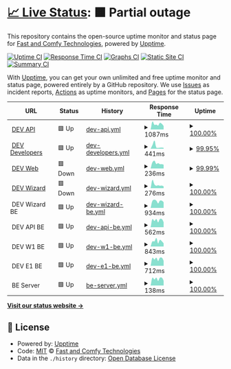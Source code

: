 # [📈 Live Status](https://fastandcomfy.github.io/bug-free-train): <!--live status--> **🟧 Partial outage**

This repository contains the open-source uptime monitor and status page for [Fast and Comfy Technologies](https://fastandcomfy.io), powered by [Upptime](https://github.com/upptime/upptime).

[![Uptime CI](https://github.com/fastandcomfy/bug-free-train/workflows/Uptime%20CI/badge.svg)](https://github.com/fastandcomfy/bug-free-train/actions?query=workflow%3A%22Uptime+CI%22)
[![Response Time CI](https://github.com/fastandcomfy/bug-free-train/workflows/Response%20Time%20CI/badge.svg)](https://github.com/fastandcomfy/bug-free-train/actions?query=workflow%3A%22Response+Time+CI%22)
[![Graphs CI](https://github.com/fastandcomfy/bug-free-train/workflows/Graphs%20CI/badge.svg)](https://github.com/fastandcomfy/bug-free-train/actions?query=workflow%3A%22Graphs+CI%22)
[![Static Site CI](https://github.com/fastandcomfy/bug-free-train/workflows/Static%20Site%20CI/badge.svg)](https://github.com/fastandcomfy/bug-free-train/actions?query=workflow%3A%22Static+Site+CI%22)
[![Summary CI](https://github.com/fastandcomfy/bug-free-train/workflows/Summary%20CI/badge.svg)](https://github.com/fastandcomfy/bug-free-train/actions?query=workflow%3A%22Summary+CI%22)

With [Upptime](https://upptime.js.org), you can get your own unlimited and free uptime monitor and status page, powered entirely by a GitHub repository. We use [Issues](https://github.com/fastandcomfy/bug-free-train/issues) as incident reports, [Actions](https://github.com/fastandcomfy/bug-free-train/actions) as uptime monitors, and [Pages](https://fastandcomfy.github.io/bug-free-train) for the status page.

<!--start: status pages-->
<!-- This summary is generated by Upptime (https://github.com/upptime/upptime) -->
<!-- Do not edit this manually, your changes will be overwritten -->
<!-- prettier-ignore -->
| URL | Status | History | Response Time | Uptime |
| --- | ------ | ------- | ------------- | ------ |
| <img alt="" src="https://favicons.githubusercontent.com/apidev.fastandcomfy.io" height="13"> [DEV API](https://apidev.fastandcomfy.io) | 🟩 Up | [dev-api.yml](https://github.com/fastandcomfy/bug-free-train/commits/HEAD/history/dev-api.yml) | <details><summary><img alt="Response time graph" src="./graphs/dev-api/response-time-week.png" height="20"> 1087ms</summary><br><a href="https://status.fastandcomfy.io/history/dev-api"><img alt="Response time 1038" src="https://img.shields.io/endpoint?url=https%3A%2F%2Fraw.githubusercontent.com%2Ffastandcomfy%2Fbug-free-train%2FHEAD%2Fapi%2Fdev-api%2Fresponse-time.json"></a><br><a href="https://status.fastandcomfy.io/history/dev-api"><img alt="24-hour response time 699" src="https://img.shields.io/endpoint?url=https%3A%2F%2Fraw.githubusercontent.com%2Ffastandcomfy%2Fbug-free-train%2FHEAD%2Fapi%2Fdev-api%2Fresponse-time-day.json"></a><br><a href="https://status.fastandcomfy.io/history/dev-api"><img alt="7-day response time 1087" src="https://img.shields.io/endpoint?url=https%3A%2F%2Fraw.githubusercontent.com%2Ffastandcomfy%2Fbug-free-train%2FHEAD%2Fapi%2Fdev-api%2Fresponse-time-week.json"></a><br><a href="https://status.fastandcomfy.io/history/dev-api"><img alt="30-day response time 1038" src="https://img.shields.io/endpoint?url=https%3A%2F%2Fraw.githubusercontent.com%2Ffastandcomfy%2Fbug-free-train%2FHEAD%2Fapi%2Fdev-api%2Fresponse-time-month.json"></a><br><a href="https://status.fastandcomfy.io/history/dev-api"><img alt="1-year response time 1038" src="https://img.shields.io/endpoint?url=https%3A%2F%2Fraw.githubusercontent.com%2Ffastandcomfy%2Fbug-free-train%2FHEAD%2Fapi%2Fdev-api%2Fresponse-time-year.json"></a></details> | <details><summary><a href="https://status.fastandcomfy.io/history/dev-api">100.00%</a></summary><a href="https://status.fastandcomfy.io/history/dev-api"><img alt="All-time uptime 100.00%" src="https://img.shields.io/endpoint?url=https%3A%2F%2Fraw.githubusercontent.com%2Ffastandcomfy%2Fbug-free-train%2FHEAD%2Fapi%2Fdev-api%2Fuptime.json"></a><br><a href="https://status.fastandcomfy.io/history/dev-api"><img alt="24-hour uptime 100.00%" src="https://img.shields.io/endpoint?url=https%3A%2F%2Fraw.githubusercontent.com%2Ffastandcomfy%2Fbug-free-train%2FHEAD%2Fapi%2Fdev-api%2Fuptime-day.json"></a><br><a href="https://status.fastandcomfy.io/history/dev-api"><img alt="7-day uptime 100.00%" src="https://img.shields.io/endpoint?url=https%3A%2F%2Fraw.githubusercontent.com%2Ffastandcomfy%2Fbug-free-train%2FHEAD%2Fapi%2Fdev-api%2Fuptime-week.json"></a><br><a href="https://status.fastandcomfy.io/history/dev-api"><img alt="30-day uptime 100.00%" src="https://img.shields.io/endpoint?url=https%3A%2F%2Fraw.githubusercontent.com%2Ffastandcomfy%2Fbug-free-train%2FHEAD%2Fapi%2Fdev-api%2Fuptime-month.json"></a><br><a href="https://status.fastandcomfy.io/history/dev-api"><img alt="1-year uptime 100.00%" src="https://img.shields.io/endpoint?url=https%3A%2F%2Fraw.githubusercontent.com%2Ffastandcomfy%2Fbug-free-train%2FHEAD%2Fapi%2Fdev-api%2Fuptime-year.json"></a></details>
| <img alt="" src="https://favicons.githubusercontent.com/developersdev.fastandcomfy.io" height="13"> [DEV Developers](https://developersdev.fastandcomfy.io) | 🟩 Up | [dev-developers.yml](https://github.com/fastandcomfy/bug-free-train/commits/HEAD/history/dev-developers.yml) | <details><summary><img alt="Response time graph" src="./graphs/dev-developers/response-time-week.png" height="20"> 441ms</summary><br><a href="https://status.fastandcomfy.io/history/dev-developers"><img alt="Response time 470" src="https://img.shields.io/endpoint?url=https%3A%2F%2Fraw.githubusercontent.com%2Ffastandcomfy%2Fbug-free-train%2FHEAD%2Fapi%2Fdev-developers%2Fresponse-time.json"></a><br><a href="https://status.fastandcomfy.io/history/dev-developers"><img alt="24-hour response time 295" src="https://img.shields.io/endpoint?url=https%3A%2F%2Fraw.githubusercontent.com%2Ffastandcomfy%2Fbug-free-train%2FHEAD%2Fapi%2Fdev-developers%2Fresponse-time-day.json"></a><br><a href="https://status.fastandcomfy.io/history/dev-developers"><img alt="7-day response time 441" src="https://img.shields.io/endpoint?url=https%3A%2F%2Fraw.githubusercontent.com%2Ffastandcomfy%2Fbug-free-train%2FHEAD%2Fapi%2Fdev-developers%2Fresponse-time-week.json"></a><br><a href="https://status.fastandcomfy.io/history/dev-developers"><img alt="30-day response time 470" src="https://img.shields.io/endpoint?url=https%3A%2F%2Fraw.githubusercontent.com%2Ffastandcomfy%2Fbug-free-train%2FHEAD%2Fapi%2Fdev-developers%2Fresponse-time-month.json"></a><br><a href="https://status.fastandcomfy.io/history/dev-developers"><img alt="1-year response time 470" src="https://img.shields.io/endpoint?url=https%3A%2F%2Fraw.githubusercontent.com%2Ffastandcomfy%2Fbug-free-train%2FHEAD%2Fapi%2Fdev-developers%2Fresponse-time-year.json"></a></details> | <details><summary><a href="https://status.fastandcomfy.io/history/dev-developers">99.95%</a></summary><a href="https://status.fastandcomfy.io/history/dev-developers"><img alt="All-time uptime 99.91%" src="https://img.shields.io/endpoint?url=https%3A%2F%2Fraw.githubusercontent.com%2Ffastandcomfy%2Fbug-free-train%2FHEAD%2Fapi%2Fdev-developers%2Fuptime.json"></a><br><a href="https://status.fastandcomfy.io/history/dev-developers"><img alt="24-hour uptime 99.68%" src="https://img.shields.io/endpoint?url=https%3A%2F%2Fraw.githubusercontent.com%2Ffastandcomfy%2Fbug-free-train%2FHEAD%2Fapi%2Fdev-developers%2Fuptime-day.json"></a><br><a href="https://status.fastandcomfy.io/history/dev-developers"><img alt="7-day uptime 99.95%" src="https://img.shields.io/endpoint?url=https%3A%2F%2Fraw.githubusercontent.com%2Ffastandcomfy%2Fbug-free-train%2FHEAD%2Fapi%2Fdev-developers%2Fuptime-week.json"></a><br><a href="https://status.fastandcomfy.io/history/dev-developers"><img alt="30-day uptime 99.91%" src="https://img.shields.io/endpoint?url=https%3A%2F%2Fraw.githubusercontent.com%2Ffastandcomfy%2Fbug-free-train%2FHEAD%2Fapi%2Fdev-developers%2Fuptime-month.json"></a><br><a href="https://status.fastandcomfy.io/history/dev-developers"><img alt="1-year uptime 99.91%" src="https://img.shields.io/endpoint?url=https%3A%2F%2Fraw.githubusercontent.com%2Ffastandcomfy%2Fbug-free-train%2FHEAD%2Fapi%2Fdev-developers%2Fuptime-year.json"></a></details>
| <img alt="" src="https://favicons.githubusercontent.com/dev.fastandcomfy.io" height="13"> [DEV Web](https://dev.fastandcomfy.io) | 🟥 Down | [dev-web.yml](https://github.com/fastandcomfy/bug-free-train/commits/HEAD/history/dev-web.yml) | <details><summary><img alt="Response time graph" src="./graphs/dev-web/response-time-week.png" height="20"> 236ms</summary><br><a href="https://status.fastandcomfy.io/history/dev-web"><img alt="Response time 299" src="https://img.shields.io/endpoint?url=https%3A%2F%2Fraw.githubusercontent.com%2Ffastandcomfy%2Fbug-free-train%2FHEAD%2Fapi%2Fdev-web%2Fresponse-time.json"></a><br><a href="https://status.fastandcomfy.io/history/dev-web"><img alt="24-hour response time 170" src="https://img.shields.io/endpoint?url=https%3A%2F%2Fraw.githubusercontent.com%2Ffastandcomfy%2Fbug-free-train%2FHEAD%2Fapi%2Fdev-web%2Fresponse-time-day.json"></a><br><a href="https://status.fastandcomfy.io/history/dev-web"><img alt="7-day response time 236" src="https://img.shields.io/endpoint?url=https%3A%2F%2Fraw.githubusercontent.com%2Ffastandcomfy%2Fbug-free-train%2FHEAD%2Fapi%2Fdev-web%2Fresponse-time-week.json"></a><br><a href="https://status.fastandcomfy.io/history/dev-web"><img alt="30-day response time 299" src="https://img.shields.io/endpoint?url=https%3A%2F%2Fraw.githubusercontent.com%2Ffastandcomfy%2Fbug-free-train%2FHEAD%2Fapi%2Fdev-web%2Fresponse-time-month.json"></a><br><a href="https://status.fastandcomfy.io/history/dev-web"><img alt="1-year response time 299" src="https://img.shields.io/endpoint?url=https%3A%2F%2Fraw.githubusercontent.com%2Ffastandcomfy%2Fbug-free-train%2FHEAD%2Fapi%2Fdev-web%2Fresponse-time-year.json"></a></details> | <details><summary><a href="https://status.fastandcomfy.io/history/dev-web">99.99%</a></summary><a href="https://status.fastandcomfy.io/history/dev-web"><img alt="All-time uptime 99.92%" src="https://img.shields.io/endpoint?url=https%3A%2F%2Fraw.githubusercontent.com%2Ffastandcomfy%2Fbug-free-train%2FHEAD%2Fapi%2Fdev-web%2Fuptime.json"></a><br><a href="https://status.fastandcomfy.io/history/dev-web"><img alt="24-hour uptime 99.96%" src="https://img.shields.io/endpoint?url=https%3A%2F%2Fraw.githubusercontent.com%2Ffastandcomfy%2Fbug-free-train%2FHEAD%2Fapi%2Fdev-web%2Fuptime-day.json"></a><br><a href="https://status.fastandcomfy.io/history/dev-web"><img alt="7-day uptime 99.99%" src="https://img.shields.io/endpoint?url=https%3A%2F%2Fraw.githubusercontent.com%2Ffastandcomfy%2Fbug-free-train%2FHEAD%2Fapi%2Fdev-web%2Fuptime-week.json"></a><br><a href="https://status.fastandcomfy.io/history/dev-web"><img alt="30-day uptime 99.92%" src="https://img.shields.io/endpoint?url=https%3A%2F%2Fraw.githubusercontent.com%2Ffastandcomfy%2Fbug-free-train%2FHEAD%2Fapi%2Fdev-web%2Fuptime-month.json"></a><br><a href="https://status.fastandcomfy.io/history/dev-web"><img alt="1-year uptime 99.92%" src="https://img.shields.io/endpoint?url=https%3A%2F%2Fraw.githubusercontent.com%2Ffastandcomfy%2Fbug-free-train%2FHEAD%2Fapi%2Fdev-web%2Fuptime-year.json"></a></details>
| <img alt="" src="https://favicons.githubusercontent.com/wizarddev.fastandcomfy.io" height="13"> [DEV Wizard](https://wizarddev.fastandcomfy.io) | 🟥 Down | [dev-wizard.yml](https://github.com/fastandcomfy/bug-free-train/commits/HEAD/history/dev-wizard.yml) | <details><summary><img alt="Response time graph" src="./graphs/dev-wizard/response-time-week.png" height="20"> 276ms</summary><br><a href="https://status.fastandcomfy.io/history/dev-wizard"><img alt="Response time 299" src="https://img.shields.io/endpoint?url=https%3A%2F%2Fraw.githubusercontent.com%2Ffastandcomfy%2Fbug-free-train%2FHEAD%2Fapi%2Fdev-wizard%2Fresponse-time.json"></a><br><a href="https://status.fastandcomfy.io/history/dev-wizard"><img alt="24-hour response time 143" src="https://img.shields.io/endpoint?url=https%3A%2F%2Fraw.githubusercontent.com%2Ffastandcomfy%2Fbug-free-train%2FHEAD%2Fapi%2Fdev-wizard%2Fresponse-time-day.json"></a><br><a href="https://status.fastandcomfy.io/history/dev-wizard"><img alt="7-day response time 276" src="https://img.shields.io/endpoint?url=https%3A%2F%2Fraw.githubusercontent.com%2Ffastandcomfy%2Fbug-free-train%2FHEAD%2Fapi%2Fdev-wizard%2Fresponse-time-week.json"></a><br><a href="https://status.fastandcomfy.io/history/dev-wizard"><img alt="30-day response time 299" src="https://img.shields.io/endpoint?url=https%3A%2F%2Fraw.githubusercontent.com%2Ffastandcomfy%2Fbug-free-train%2FHEAD%2Fapi%2Fdev-wizard%2Fresponse-time-month.json"></a><br><a href="https://status.fastandcomfy.io/history/dev-wizard"><img alt="1-year response time 299" src="https://img.shields.io/endpoint?url=https%3A%2F%2Fraw.githubusercontent.com%2Ffastandcomfy%2Fbug-free-train%2FHEAD%2Fapi%2Fdev-wizard%2Fresponse-time-year.json"></a></details> | <details><summary><a href="https://status.fastandcomfy.io/history/dev-wizard">100.00%</a></summary><a href="https://status.fastandcomfy.io/history/dev-wizard"><img alt="All-time uptime 99.93%" src="https://img.shields.io/endpoint?url=https%3A%2F%2Fraw.githubusercontent.com%2Ffastandcomfy%2Fbug-free-train%2FHEAD%2Fapi%2Fdev-wizard%2Fuptime.json"></a><br><a href="https://status.fastandcomfy.io/history/dev-wizard"><img alt="24-hour uptime 99.99%" src="https://img.shields.io/endpoint?url=https%3A%2F%2Fraw.githubusercontent.com%2Ffastandcomfy%2Fbug-free-train%2FHEAD%2Fapi%2Fdev-wizard%2Fuptime-day.json"></a><br><a href="https://status.fastandcomfy.io/history/dev-wizard"><img alt="7-day uptime 100.00%" src="https://img.shields.io/endpoint?url=https%3A%2F%2Fraw.githubusercontent.com%2Ffastandcomfy%2Fbug-free-train%2FHEAD%2Fapi%2Fdev-wizard%2Fuptime-week.json"></a><br><a href="https://status.fastandcomfy.io/history/dev-wizard"><img alt="30-day uptime 99.93%" src="https://img.shields.io/endpoint?url=https%3A%2F%2Fraw.githubusercontent.com%2Ffastandcomfy%2Fbug-free-train%2FHEAD%2Fapi%2Fdev-wizard%2Fuptime-month.json"></a><br><a href="https://status.fastandcomfy.io/history/dev-wizard"><img alt="1-year uptime 99.93%" src="https://img.shields.io/endpoint?url=https%3A%2F%2Fraw.githubusercontent.com%2Ffastandcomfy%2Fbug-free-train%2FHEAD%2Fapi%2Fdev-wizard%2Fuptime-year.json"></a></details>
| <img alt="" src="https://favicons.githubusercontent.com/null" height="13"> DEV Wizard BE | 🟩 Up | [dev-wizard-be.yml](https://github.com/fastandcomfy/bug-free-train/commits/HEAD/history/dev-wizard-be.yml) | <details><summary><img alt="Response time graph" src="./graphs/dev-wizard-be/response-time-week.png" height="20"> 934ms</summary><br><a href="https://status.fastandcomfy.io/history/dev-wizard-be"><img alt="Response time 875" src="https://img.shields.io/endpoint?url=https%3A%2F%2Fraw.githubusercontent.com%2Ffastandcomfy%2Fbug-free-train%2FHEAD%2Fapi%2Fdev-wizard-be%2Fresponse-time.json"></a><br><a href="https://status.fastandcomfy.io/history/dev-wizard-be"><img alt="24-hour response time 789" src="https://img.shields.io/endpoint?url=https%3A%2F%2Fraw.githubusercontent.com%2Ffastandcomfy%2Fbug-free-train%2FHEAD%2Fapi%2Fdev-wizard-be%2Fresponse-time-day.json"></a><br><a href="https://status.fastandcomfy.io/history/dev-wizard-be"><img alt="7-day response time 934" src="https://img.shields.io/endpoint?url=https%3A%2F%2Fraw.githubusercontent.com%2Ffastandcomfy%2Fbug-free-train%2FHEAD%2Fapi%2Fdev-wizard-be%2Fresponse-time-week.json"></a><br><a href="https://status.fastandcomfy.io/history/dev-wizard-be"><img alt="30-day response time 875" src="https://img.shields.io/endpoint?url=https%3A%2F%2Fraw.githubusercontent.com%2Ffastandcomfy%2Fbug-free-train%2FHEAD%2Fapi%2Fdev-wizard-be%2Fresponse-time-month.json"></a><br><a href="https://status.fastandcomfy.io/history/dev-wizard-be"><img alt="1-year response time 875" src="https://img.shields.io/endpoint?url=https%3A%2F%2Fraw.githubusercontent.com%2Ffastandcomfy%2Fbug-free-train%2FHEAD%2Fapi%2Fdev-wizard-be%2Fresponse-time-year.json"></a></details> | <details><summary><a href="https://status.fastandcomfy.io/history/dev-wizard-be">100.00%</a></summary><a href="https://status.fastandcomfy.io/history/dev-wizard-be"><img alt="All-time uptime 100.00%" src="https://img.shields.io/endpoint?url=https%3A%2F%2Fraw.githubusercontent.com%2Ffastandcomfy%2Fbug-free-train%2FHEAD%2Fapi%2Fdev-wizard-be%2Fuptime.json"></a><br><a href="https://status.fastandcomfy.io/history/dev-wizard-be"><img alt="24-hour uptime 100.00%" src="https://img.shields.io/endpoint?url=https%3A%2F%2Fraw.githubusercontent.com%2Ffastandcomfy%2Fbug-free-train%2FHEAD%2Fapi%2Fdev-wizard-be%2Fuptime-day.json"></a><br><a href="https://status.fastandcomfy.io/history/dev-wizard-be"><img alt="7-day uptime 100.00%" src="https://img.shields.io/endpoint?url=https%3A%2F%2Fraw.githubusercontent.com%2Ffastandcomfy%2Fbug-free-train%2FHEAD%2Fapi%2Fdev-wizard-be%2Fuptime-week.json"></a><br><a href="https://status.fastandcomfy.io/history/dev-wizard-be"><img alt="30-day uptime 100.00%" src="https://img.shields.io/endpoint?url=https%3A%2F%2Fraw.githubusercontent.com%2Ffastandcomfy%2Fbug-free-train%2FHEAD%2Fapi%2Fdev-wizard-be%2Fuptime-month.json"></a><br><a href="https://status.fastandcomfy.io/history/dev-wizard-be"><img alt="1-year uptime 100.00%" src="https://img.shields.io/endpoint?url=https%3A%2F%2Fraw.githubusercontent.com%2Ffastandcomfy%2Fbug-free-train%2FHEAD%2Fapi%2Fdev-wizard-be%2Fuptime-year.json"></a></details>
| <img alt="" src="https://favicons.githubusercontent.com/null" height="13"> DEV API BE | 🟩 Up | [dev-api-be.yml](https://github.com/fastandcomfy/bug-free-train/commits/HEAD/history/dev-api-be.yml) | <details><summary><img alt="Response time graph" src="./graphs/dev-api-be/response-time-week.png" height="20"> 562ms</summary><br><a href="https://status.fastandcomfy.io/history/dev-api-be"><img alt="Response time 543" src="https://img.shields.io/endpoint?url=https%3A%2F%2Fraw.githubusercontent.com%2Ffastandcomfy%2Fbug-free-train%2FHEAD%2Fapi%2Fdev-api-be%2Fresponse-time.json"></a><br><a href="https://status.fastandcomfy.io/history/dev-api-be"><img alt="24-hour response time 399" src="https://img.shields.io/endpoint?url=https%3A%2F%2Fraw.githubusercontent.com%2Ffastandcomfy%2Fbug-free-train%2FHEAD%2Fapi%2Fdev-api-be%2Fresponse-time-day.json"></a><br><a href="https://status.fastandcomfy.io/history/dev-api-be"><img alt="7-day response time 562" src="https://img.shields.io/endpoint?url=https%3A%2F%2Fraw.githubusercontent.com%2Ffastandcomfy%2Fbug-free-train%2FHEAD%2Fapi%2Fdev-api-be%2Fresponse-time-week.json"></a><br><a href="https://status.fastandcomfy.io/history/dev-api-be"><img alt="30-day response time 543" src="https://img.shields.io/endpoint?url=https%3A%2F%2Fraw.githubusercontent.com%2Ffastandcomfy%2Fbug-free-train%2FHEAD%2Fapi%2Fdev-api-be%2Fresponse-time-month.json"></a><br><a href="https://status.fastandcomfy.io/history/dev-api-be"><img alt="1-year response time 543" src="https://img.shields.io/endpoint?url=https%3A%2F%2Fraw.githubusercontent.com%2Ffastandcomfy%2Fbug-free-train%2FHEAD%2Fapi%2Fdev-api-be%2Fresponse-time-year.json"></a></details> | <details><summary><a href="https://status.fastandcomfy.io/history/dev-api-be">100.00%</a></summary><a href="https://status.fastandcomfy.io/history/dev-api-be"><img alt="All-time uptime 99.99%" src="https://img.shields.io/endpoint?url=https%3A%2F%2Fraw.githubusercontent.com%2Ffastandcomfy%2Fbug-free-train%2FHEAD%2Fapi%2Fdev-api-be%2Fuptime.json"></a><br><a href="https://status.fastandcomfy.io/history/dev-api-be"><img alt="24-hour uptime 100.00%" src="https://img.shields.io/endpoint?url=https%3A%2F%2Fraw.githubusercontent.com%2Ffastandcomfy%2Fbug-free-train%2FHEAD%2Fapi%2Fdev-api-be%2Fuptime-day.json"></a><br><a href="https://status.fastandcomfy.io/history/dev-api-be"><img alt="7-day uptime 100.00%" src="https://img.shields.io/endpoint?url=https%3A%2F%2Fraw.githubusercontent.com%2Ffastandcomfy%2Fbug-free-train%2FHEAD%2Fapi%2Fdev-api-be%2Fuptime-week.json"></a><br><a href="https://status.fastandcomfy.io/history/dev-api-be"><img alt="30-day uptime 99.99%" src="https://img.shields.io/endpoint?url=https%3A%2F%2Fraw.githubusercontent.com%2Ffastandcomfy%2Fbug-free-train%2FHEAD%2Fapi%2Fdev-api-be%2Fuptime-month.json"></a><br><a href="https://status.fastandcomfy.io/history/dev-api-be"><img alt="1-year uptime 99.99%" src="https://img.shields.io/endpoint?url=https%3A%2F%2Fraw.githubusercontent.com%2Ffastandcomfy%2Fbug-free-train%2FHEAD%2Fapi%2Fdev-api-be%2Fuptime-year.json"></a></details>
| <img alt="" src="https://favicons.githubusercontent.com/null" height="13"> DEV W1 BE | 🟩 Up | [dev-w1-be.yml](https://github.com/fastandcomfy/bug-free-train/commits/HEAD/history/dev-w1-be.yml) | <details><summary><img alt="Response time graph" src="./graphs/dev-w1-be/response-time-week.png" height="20"> 843ms</summary><br><a href="https://status.fastandcomfy.io/history/dev-w1-be"><img alt="Response time 788" src="https://img.shields.io/endpoint?url=https%3A%2F%2Fraw.githubusercontent.com%2Ffastandcomfy%2Fbug-free-train%2FHEAD%2Fapi%2Fdev-w1-be%2Fresponse-time.json"></a><br><a href="https://status.fastandcomfy.io/history/dev-w1-be"><img alt="24-hour response time 493" src="https://img.shields.io/endpoint?url=https%3A%2F%2Fraw.githubusercontent.com%2Ffastandcomfy%2Fbug-free-train%2FHEAD%2Fapi%2Fdev-w1-be%2Fresponse-time-day.json"></a><br><a href="https://status.fastandcomfy.io/history/dev-w1-be"><img alt="7-day response time 843" src="https://img.shields.io/endpoint?url=https%3A%2F%2Fraw.githubusercontent.com%2Ffastandcomfy%2Fbug-free-train%2FHEAD%2Fapi%2Fdev-w1-be%2Fresponse-time-week.json"></a><br><a href="https://status.fastandcomfy.io/history/dev-w1-be"><img alt="30-day response time 788" src="https://img.shields.io/endpoint?url=https%3A%2F%2Fraw.githubusercontent.com%2Ffastandcomfy%2Fbug-free-train%2FHEAD%2Fapi%2Fdev-w1-be%2Fresponse-time-month.json"></a><br><a href="https://status.fastandcomfy.io/history/dev-w1-be"><img alt="1-year response time 788" src="https://img.shields.io/endpoint?url=https%3A%2F%2Fraw.githubusercontent.com%2Ffastandcomfy%2Fbug-free-train%2FHEAD%2Fapi%2Fdev-w1-be%2Fresponse-time-year.json"></a></details> | <details><summary><a href="https://status.fastandcomfy.io/history/dev-w1-be">100.00%</a></summary><a href="https://status.fastandcomfy.io/history/dev-w1-be"><img alt="All-time uptime 100.00%" src="https://img.shields.io/endpoint?url=https%3A%2F%2Fraw.githubusercontent.com%2Ffastandcomfy%2Fbug-free-train%2FHEAD%2Fapi%2Fdev-w1-be%2Fuptime.json"></a><br><a href="https://status.fastandcomfy.io/history/dev-w1-be"><img alt="24-hour uptime 100.00%" src="https://img.shields.io/endpoint?url=https%3A%2F%2Fraw.githubusercontent.com%2Ffastandcomfy%2Fbug-free-train%2FHEAD%2Fapi%2Fdev-w1-be%2Fuptime-day.json"></a><br><a href="https://status.fastandcomfy.io/history/dev-w1-be"><img alt="7-day uptime 100.00%" src="https://img.shields.io/endpoint?url=https%3A%2F%2Fraw.githubusercontent.com%2Ffastandcomfy%2Fbug-free-train%2FHEAD%2Fapi%2Fdev-w1-be%2Fuptime-week.json"></a><br><a href="https://status.fastandcomfy.io/history/dev-w1-be"><img alt="30-day uptime 100.00%" src="https://img.shields.io/endpoint?url=https%3A%2F%2Fraw.githubusercontent.com%2Ffastandcomfy%2Fbug-free-train%2FHEAD%2Fapi%2Fdev-w1-be%2Fuptime-month.json"></a><br><a href="https://status.fastandcomfy.io/history/dev-w1-be"><img alt="1-year uptime 100.00%" src="https://img.shields.io/endpoint?url=https%3A%2F%2Fraw.githubusercontent.com%2Ffastandcomfy%2Fbug-free-train%2FHEAD%2Fapi%2Fdev-w1-be%2Fuptime-year.json"></a></details>
| <img alt="" src="https://favicons.githubusercontent.com/null" height="13"> DEV E1 BE | 🟩 Up | [dev-e1-be.yml](https://github.com/fastandcomfy/bug-free-train/commits/HEAD/history/dev-e1-be.yml) | <details><summary><img alt="Response time graph" src="./graphs/dev-e1-be/response-time-week.png" height="20"> 712ms</summary><br><a href="https://status.fastandcomfy.io/history/dev-e1-be"><img alt="Response time 711" src="https://img.shields.io/endpoint?url=https%3A%2F%2Fraw.githubusercontent.com%2Ffastandcomfy%2Fbug-free-train%2FHEAD%2Fapi%2Fdev-e1-be%2Fresponse-time.json"></a><br><a href="https://status.fastandcomfy.io/history/dev-e1-be"><img alt="24-hour response time 504" src="https://img.shields.io/endpoint?url=https%3A%2F%2Fraw.githubusercontent.com%2Ffastandcomfy%2Fbug-free-train%2FHEAD%2Fapi%2Fdev-e1-be%2Fresponse-time-day.json"></a><br><a href="https://status.fastandcomfy.io/history/dev-e1-be"><img alt="7-day response time 712" src="https://img.shields.io/endpoint?url=https%3A%2F%2Fraw.githubusercontent.com%2Ffastandcomfy%2Fbug-free-train%2FHEAD%2Fapi%2Fdev-e1-be%2Fresponse-time-week.json"></a><br><a href="https://status.fastandcomfy.io/history/dev-e1-be"><img alt="30-day response time 711" src="https://img.shields.io/endpoint?url=https%3A%2F%2Fraw.githubusercontent.com%2Ffastandcomfy%2Fbug-free-train%2FHEAD%2Fapi%2Fdev-e1-be%2Fresponse-time-month.json"></a><br><a href="https://status.fastandcomfy.io/history/dev-e1-be"><img alt="1-year response time 711" src="https://img.shields.io/endpoint?url=https%3A%2F%2Fraw.githubusercontent.com%2Ffastandcomfy%2Fbug-free-train%2FHEAD%2Fapi%2Fdev-e1-be%2Fresponse-time-year.json"></a></details> | <details><summary><a href="https://status.fastandcomfy.io/history/dev-e1-be">100.00%</a></summary><a href="https://status.fastandcomfy.io/history/dev-e1-be"><img alt="All-time uptime 100.00%" src="https://img.shields.io/endpoint?url=https%3A%2F%2Fraw.githubusercontent.com%2Ffastandcomfy%2Fbug-free-train%2FHEAD%2Fapi%2Fdev-e1-be%2Fuptime.json"></a><br><a href="https://status.fastandcomfy.io/history/dev-e1-be"><img alt="24-hour uptime 100.00%" src="https://img.shields.io/endpoint?url=https%3A%2F%2Fraw.githubusercontent.com%2Ffastandcomfy%2Fbug-free-train%2FHEAD%2Fapi%2Fdev-e1-be%2Fuptime-day.json"></a><br><a href="https://status.fastandcomfy.io/history/dev-e1-be"><img alt="7-day uptime 100.00%" src="https://img.shields.io/endpoint?url=https%3A%2F%2Fraw.githubusercontent.com%2Ffastandcomfy%2Fbug-free-train%2FHEAD%2Fapi%2Fdev-e1-be%2Fuptime-week.json"></a><br><a href="https://status.fastandcomfy.io/history/dev-e1-be"><img alt="30-day uptime 100.00%" src="https://img.shields.io/endpoint?url=https%3A%2F%2Fraw.githubusercontent.com%2Ffastandcomfy%2Fbug-free-train%2FHEAD%2Fapi%2Fdev-e1-be%2Fuptime-month.json"></a><br><a href="https://status.fastandcomfy.io/history/dev-e1-be"><img alt="1-year uptime 100.00%" src="https://img.shields.io/endpoint?url=https%3A%2F%2Fraw.githubusercontent.com%2Ffastandcomfy%2Fbug-free-train%2FHEAD%2Fapi%2Fdev-e1-be%2Fuptime-year.json"></a></details>
| <img alt="" src="https://favicons.githubusercontent.com/null" height="13"> BE Server | 🟩 Up | [be-server.yml](https://github.com/fastandcomfy/bug-free-train/commits/HEAD/history/be-server.yml) | <details><summary><img alt="Response time graph" src="./graphs/be-server/response-time-week.png" height="20"> 138ms</summary><br><a href="https://status.fastandcomfy.io/history/be-server"><img alt="Response time 138" src="https://img.shields.io/endpoint?url=https%3A%2F%2Fraw.githubusercontent.com%2Ffastandcomfy%2Fbug-free-train%2FHEAD%2Fapi%2Fbe-server%2Fresponse-time.json"></a><br><a href="https://status.fastandcomfy.io/history/be-server"><img alt="24-hour response time 97" src="https://img.shields.io/endpoint?url=https%3A%2F%2Fraw.githubusercontent.com%2Ffastandcomfy%2Fbug-free-train%2FHEAD%2Fapi%2Fbe-server%2Fresponse-time-day.json"></a><br><a href="https://status.fastandcomfy.io/history/be-server"><img alt="7-day response time 138" src="https://img.shields.io/endpoint?url=https%3A%2F%2Fraw.githubusercontent.com%2Ffastandcomfy%2Fbug-free-train%2FHEAD%2Fapi%2Fbe-server%2Fresponse-time-week.json"></a><br><a href="https://status.fastandcomfy.io/history/be-server"><img alt="30-day response time 138" src="https://img.shields.io/endpoint?url=https%3A%2F%2Fraw.githubusercontent.com%2Ffastandcomfy%2Fbug-free-train%2FHEAD%2Fapi%2Fbe-server%2Fresponse-time-month.json"></a><br><a href="https://status.fastandcomfy.io/history/be-server"><img alt="1-year response time 138" src="https://img.shields.io/endpoint?url=https%3A%2F%2Fraw.githubusercontent.com%2Ffastandcomfy%2Fbug-free-train%2FHEAD%2Fapi%2Fbe-server%2Fresponse-time-year.json"></a></details> | <details><summary><a href="https://status.fastandcomfy.io/history/be-server">100.00%</a></summary><a href="https://status.fastandcomfy.io/history/be-server"><img alt="All-time uptime 100.00%" src="https://img.shields.io/endpoint?url=https%3A%2F%2Fraw.githubusercontent.com%2Ffastandcomfy%2Fbug-free-train%2FHEAD%2Fapi%2Fbe-server%2Fuptime.json"></a><br><a href="https://status.fastandcomfy.io/history/be-server"><img alt="24-hour uptime 100.00%" src="https://img.shields.io/endpoint?url=https%3A%2F%2Fraw.githubusercontent.com%2Ffastandcomfy%2Fbug-free-train%2FHEAD%2Fapi%2Fbe-server%2Fuptime-day.json"></a><br><a href="https://status.fastandcomfy.io/history/be-server"><img alt="7-day uptime 100.00%" src="https://img.shields.io/endpoint?url=https%3A%2F%2Fraw.githubusercontent.com%2Ffastandcomfy%2Fbug-free-train%2FHEAD%2Fapi%2Fbe-server%2Fuptime-week.json"></a><br><a href="https://status.fastandcomfy.io/history/be-server"><img alt="30-day uptime 100.00%" src="https://img.shields.io/endpoint?url=https%3A%2F%2Fraw.githubusercontent.com%2Ffastandcomfy%2Fbug-free-train%2FHEAD%2Fapi%2Fbe-server%2Fuptime-month.json"></a><br><a href="https://status.fastandcomfy.io/history/be-server"><img alt="1-year uptime 100.00%" src="https://img.shields.io/endpoint?url=https%3A%2F%2Fraw.githubusercontent.com%2Ffastandcomfy%2Fbug-free-train%2FHEAD%2Fapi%2Fbe-server%2Fuptime-year.json"></a></details>

<!--end: status pages-->

[**Visit our status website →**](https://fastandcomfy.github.io/bug-free-train)

## 📄 License

- Powered by: [Upptime](https://github.com/upptime/upptime)
- Code: [MIT](./LICENSE) © [Fast and Comfy Technologies](https://fastandcomfy.io)
- Data in the `./history` directory: [Open Database License](https://opendatacommons.org/licenses/odbl/1-0/)
